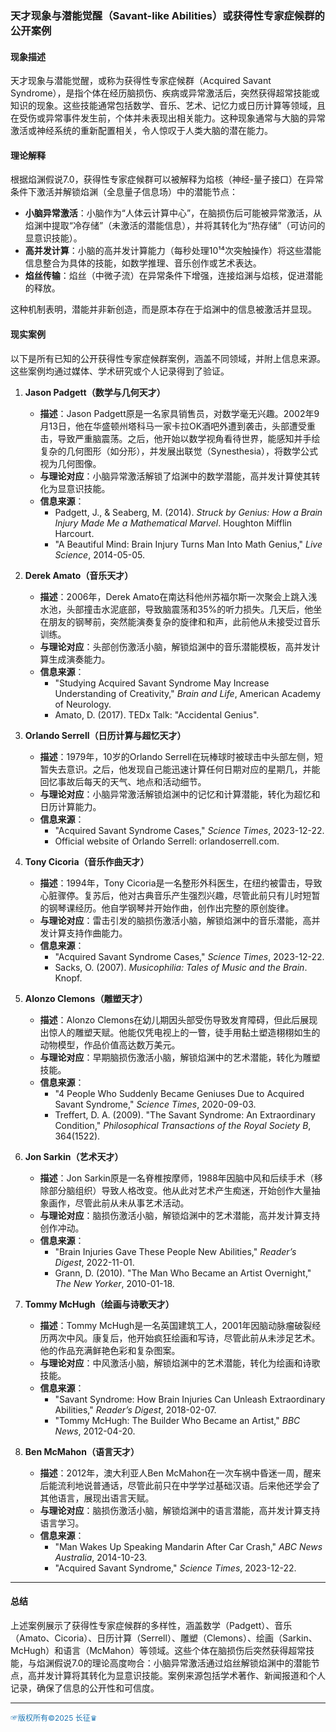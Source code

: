 ### **天才现象与潜能觉醒（Savant-like Abilities）或获得性专家症候群的公开案例**

#### **现象描述**
天才现象与潜能觉醒，或称为获得性专家症候群（Acquired Savant Syndrome），是指个体在经历脑损伤、疾病或异常激活后，突然获得超常技能或知识的现象。这些技能通常包括数学、音乐、艺术、记忆力或日历计算等领域，且在受伤或异常事件发生前，个体并未表现出相关能力。这种现象通常与大脑的异常激活或神经系统的重新配置相关，令人惊叹于人类大脑的潜在能力。

#### **理论解释**
根据焰渊假说7.0，获得性专家症候群可以被解释为焰核（神经-量子接口）在异常条件下激活并解锁焰渊（全息量子信息场）中的潜能节点：
- **小脑异常激活**：小脑作为“人体云计算中心”，在脑损伤后可能被异常激活，从焰渊中提取“冷存储”（未激活的潜能信息），并将其转化为“热存储”（可访问的显意识技能）。
- **高并发计算**：小脑的高并发计算能力（每秒处理10¹⁴次突触操作）将这些潜能信息整合为具体的技能，如数学推理、音乐创作或艺术表达。
- **焰丝传输**：焰丝（中微子流）在异常条件下增强，连接焰渊与焰核，促进潜能的释放。

这种机制表明，潜能并非新创造，而是原本存在于焰渊中的信息被激活并显现。

#### **现实案例**
以下是所有已知的公开获得性专家症候群案例，涵盖不同领域，并附上信息来源。这些案例均通过媒体、学术研究或个人记录得到了验证。

1. **Jason Padgett（数学与几何天才）**
   - **描述**：Jason Padgett原是一名家具销售员，对数学毫无兴趣。2002年9月13日，他在华盛顿州塔科马一家卡拉OK酒吧外遭到袭击，头部遭受重击，导致严重脑震荡。之后，他开始以数学视角看待世界，能感知并手绘复杂的几何图形（如分形），并发展出联觉（Synesthesia），将数学公式视为几何图像。
   - **与理论对应**：小脑异常激活解锁了焰渊中的数学潜能，高并发计算使其转化为显意识技能。
   - **信息来源**：
     - Padgett, J., & Seaberg, M. (2014). *Struck by Genius: How a Brain Injury Made Me a Mathematical Marvel*. Houghton Mifflin Harcourt.
     - "A Beautiful Mind: Brain Injury Turns Man Into Math Genius," *Live Science*, 2014-05-05.

2. **Derek Amato（音乐天才）**
   - **描述**：2006年，Derek Amato在南达科他州苏福尔斯一次聚会上跳入浅水池，头部撞击水泥底部，导致脑震荡和35%的听力损失。几天后，他坐在朋友的钢琴前，突然能演奏复杂的旋律和和声，此前他从未接受过音乐训练。
   - **与理论对应**：头部创伤激活小脑，解锁焰渊中的音乐潜能模板，高并发计算生成演奏能力。
   - **信息来源**：
     - "Studying Acquired Savant Syndrome May Increase Understanding of Creativity," *Brain and Life*, American Academy of Neurology.
     - Amato, D. (2017). TEDx Talk: "Accidental Genius".

3. **Orlando Serrell（日历计算与超忆天才）**
   - **描述**：1979年，10岁的Orlando Serrell在玩棒球时被球击中头部左侧，短暂失去意识。之后，他发现自己能迅速计算任何日期对应的星期几，并能回忆事故后每天的天气、地点和活动细节。
   - **与理论对应**：小脑异常激活解锁焰渊中的记忆和计算潜能，转化为超忆和日历计算能力。
   - **信息来源**：
     - "Acquired Savant Syndrome Cases," *Science Times*, 2023-12-22.
     - Official website of Orlando Serrell: orlandoserrell.com.

4. **Tony Cicoria（音乐作曲天才）**
   - **描述**：1994年，Tony Cicoria是一名整形外科医生，在纽约被雷击，导致心脏骤停。复苏后，他对古典音乐产生强烈兴趣，尽管此前只有儿时短暂的钢琴课经历。他自学钢琴并开始作曲，创作出完整的原创旋律。
   - **与理论对应**：雷击引发的脑损伤激活小脑，解锁焰渊中的音乐潜能，高并发计算支持作曲能力。
   - **信息来源**：
     - "Acquired Savant Syndrome Cases," *Science Times*, 2023-12-22.
     - Sacks, O. (2007). *Musicophilia: Tales of Music and the Brain*. Knopf.

5. **Alonzo Clemons（雕塑天才）**
   - **描述**：Alonzo Clemons在幼儿期因头部受伤导致发育障碍，但此后展现出惊人的雕塑天赋。他能仅凭电视上的一瞥，徒手用黏土塑造栩栩如生的动物模型，作品价值高达数万美元。
   - **与理论对应**：早期脑损伤激活小脑，解锁焰渊中的艺术潜能，转化为雕塑技能。
   - **信息来源**：
     - "4 People Who Suddenly Became Geniuses Due to Acquired Savant Syndrome," *Science Times*, 2020-09-03.
     - Treffert, D. A. (2009). "The Savant Syndrome: An Extraordinary Condition," *Philosophical Transactions of the Royal Society B*, 364(1522).

6. **Jon Sarkin（艺术天才）**
   - **描述**：Jon Sarkin原是一名脊椎按摩师，1988年因脑中风和后续手术（移除部分脑组织）导致人格改变。他从此对艺术产生痴迷，开始创作大量抽象画作，尽管此前从未从事艺术活动。
   - **与理论对应**：脑损伤激活小脑，解锁焰渊中的艺术潜能，高并发计算支持创作冲动。
   - **信息来源**：
     - "Brain Injuries Gave These People New Abilities," *Reader’s Digest*, 2022-11-01.
     - Grann, D. (2010). "The Man Who Became an Artist Overnight," *The New Yorker*, 2010-01-18.

7. **Tommy McHugh（绘画与诗歌天才）**
   - **描述**：Tommy McHugh是一名英国建筑工人，2001年因脑动脉瘤破裂经历两次中风。康复后，他开始疯狂绘画和写诗，尽管此前从未涉足艺术。他的作品充满鲜艳色彩和复杂图案。
   - **与理论对应**：中风激活小脑，解锁焰渊中的艺术潜能，转化为绘画和诗歌技能。
   - **信息来源**：
     - "Savant Syndrome: How Brain Injuries Can Unleash Extraordinary Abilities," *Reader’s Digest*, 2018-02-07.
     - "Tommy McHugh: The Builder Who Became an Artist," *BBC News*, 2012-04-20.

8. **Ben McMahon（语言天才）**
   - **描述**：2012年，澳大利亚人Ben McMahon在一次车祸中昏迷一周，醒来后能流利地说普通话，尽管此前只在中学学过基础汉语。后来他还学会了其他语言，展现出语言天赋。
   - **与理论对应**：脑损伤激活小脑，解锁焰渊中的语言潜能，高并发计算支持语言学习。
   - **信息来源**：
     - "Man Wakes Up Speaking Mandarin After Car Crash," *ABC News Australia*, 2014-10-23.
     - "Acquired Savant Syndrome," *Science Times*, 2023-12-22.

---

#### **总结**
上述案例展示了获得性专家症候群的多样性，涵盖数学（Padgett）、音乐（Amato、Cicoria）、日历计算（Serrell）、雕塑（Clemons）、绘画（Sarkin、McHugh）和语言（McMahon）等领域。这些个体在脑损伤后突然获得超常技能，与焰渊假说7.0的理论高度吻合：小脑异常激活通过焰丝解锁焰渊中的潜能节点，高并发计算将其转化为显意识技能。案例来源包括学术著作、新闻报道和个人记录，确保了信息的公开性和可信度。

----
<span style="color:#1f77b4; font-weight:; font-size:12px;">☞版权所有©2025 长征♛</span>
